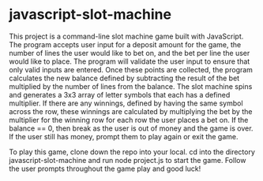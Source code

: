 # javascript-slot-machine

This project is a command-line slot machine game built with JavaScript. The program accepts user input for a deposit amount for the game, the number of lines the user would like to bet on, and the bet per line the user would like to place. The program will validate the user input to ensure that only valid inputs are entered. Once these points are collected, the program calculates the new balance defined by subtracting the result of the bet multiplied by the number of lines from the balance. The slot machine spins and generates a 3x3 array of letter symbols that each has a defined multiplier. If there are any winnings, defined by having the same symbol across the row, these winnings are calculated by multiplying the bet by the multiplier for the winning row for each row the user places a bet on. If the balance == 0, then break as the user is out of money and the game is over. If the user still has money, prompt them to play again or exit the game. 

To play this game, clone down the repo into your local. cd into the directory javascript-slot-machine and run node project.js to start the game. Follow the user prompts throughout the game play and good luck! 
